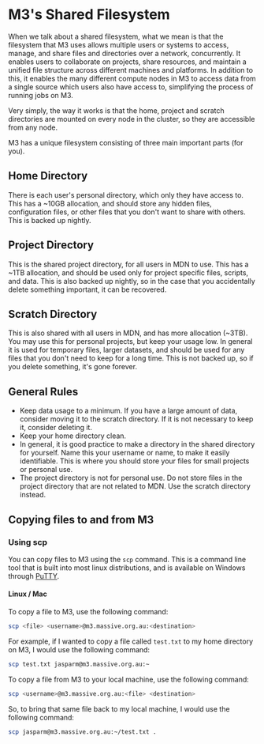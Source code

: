 # M3's Shared Filesystem

When we talk about a shared filesystem, what we mean is that the filesystem that M3 uses allows multiple users or systems to access, manage, and share files and directories over a network, concurrently. It enables users to collaborate on projects, share resources, and maintain a unified file structure across different machines and platforms. In addition to this, it enables the many different compute nodes in M3 to access data from a single source which users also have access to, simplifying the process of running jobs on M3.

Very simply, the way it works is that the home, project and scratch directories are mounted on every node in the cluster, so they are accessible from any node.

M3 has a unique filesystem consisting of three main important parts (for you).

## Home Directory

There is each user's personal directory, which only they have access to. This has a ~10GB allocation, and should store any hidden files, configuration files, or other files that you don't want to share with others. This is backed up nightly.

## Project Directory

This is the shared project directory, for all users in MDN to use. This has a ~1TB allocation, and should be used only for project specific files, scripts, and data. This is also backed up nightly, so in the case that you accidentally delete something important, it can be recovered.

## Scratch Directory

This is also shared with all users in MDN, and has more allocation (~3TB). You may use this for personal projects, but keep your usage low. In general it is used for temporary files, larger datasets, and should be used for any files that you don't need to keep for a long time. This is not backed up, so if you delete something, it's gone forever.

## General Rules

- Keep data usage to a minimum. If you have a large amount of data, consider moving it to the scratch directory. If it is not necessary to keep it, consider deleting it.
- Keep your home directory clean.
- In general, it is good practice to make a directory in the shared directory for yourself. Name this your username or name, to make it easily identifiable. This is where you should store your files for small projects or personal use.
- The project directory is not for personal use. Do not store files in the project directory that are not related to MDN. Use the scratch directory instead.

## Copying files to and from M3

### Using scp

You can copy files to M3 using the `scp` command. This is a command line tool that is built into most linux distributions, and is available on Windows through [PuTTY](https://www.putty.org/).

#### Linux / Mac

To copy a file to M3, use the following command:

```bash
scp <file> <username>@m3.massive.org.au:<destination>
```

For example, if I wanted to copy a file called `test.txt` to my home directory on M3, I would use the following command:

```bash
scp test.txt jasparm@m3.massive.org.au:~
```

To copy a file from M3 to your local machine, use the following command:

```bash
scp <username>@m3.massive.org.au:<file> <destination>
```

So, to bring that same file back to my local machine, I would use the following command:

```bash
scp jasparm@m3.massive.org.au:~/test.txt .
```
